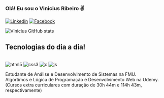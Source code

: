 ### Olá! Eu sou o Vinicius Ribeiro ✌️


[![Linkedin](https://img.shields.io/badge/LinkedIn-0077B5?style=for-the-badge&logo=linkedin&logoColor=white)](https://www.linkedin.com/in/natan-vinicius-ribeiro-4341481a5/)
[![Facebook](https://img.shields.io/badge/Facebook-1877F2?style=for-the-badge&logo=facebook&logoColor=white)](https://www.facebook.com/profile.php?id=100019540502257)

![Vinicius GitHub stats](https://github-readme-stats.vercel.app/api?username=viniciusr29&show_icons=true&theme=dracula)

## Tecnologias do dia a dia!

<div style="display: inline_block"><br/>
   <img ailgn="center" alt="html5" src="https://img.shields.io/badge/HTML5-E34F26?style=for-the-badge&logo=html5&logoColor=white"/>
   <img ailgn="center" alt="css3" src="https://img.shields.io/badge/CSS3-1572B6?style=for-the-badge&logo=css3&logoColor=white"/>
   <img ailgn="center" alt="c" src="https://img.shields.io/badge/C-00599C?style=for-the-badge&logo=c&logoColor=white"/>
   <img ailgn="center" alt="js" src="https://img.shields.io/badge/JavaScript-323330?style=for-the-badge&logo=javascript&logoColor=F7DF1E"/><br/>
   
   Estudante de Análise e Desenvolvimento de Sistemas na FMU. <br/>
   Algortimos e Lógica de Programação e Desenvolvimento Web na Udemy. (Cursos extra curriculares com duração de 30h 44m e 114h 43m, respectivamente)
